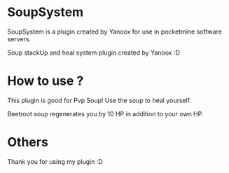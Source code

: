 SoupSystem
============

SoupSystem is a plugin created by Yanoox for use in pocketmine software servers.

Soup stackUp and heal system plugin created by Yanoox :D 

How to use ?
============

This plugin is good for Pvp Soup! Use the soup to heal yourself.

Beetroot soup regenerates you by 10 HP in addition to your own HP.

Others
======

Thank you for using my plugin :D
